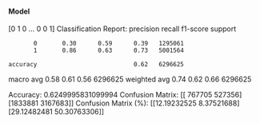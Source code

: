 #### Model
[0 1 0 ... 0 0 1]
Classification Report:
              precision    recall  f1-score   support

           0       0.30      0.59      0.39   1295061
           1       0.86      0.63      0.73   5001564

    accuracy                           0.62   6296625
   macro avg       0.58      0.61      0.56   6296625
weighted avg       0.74      0.62      0.66   6296625

Accuracy: 0.6249995831099994
Confusion Matrix:
[[ 767705  527356]
 [1833881 3167683]]
Confusion Matrix (%):
[[12.19232525  8.37521688]
 [29.12482481 50.30763306]]
